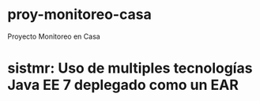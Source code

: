 # proy-monitoreo-casa
Proyecto Monitoreo en Casa

sistmr: Uso de multiples tecnologías Java EE 7  deplegado como un EAR
==============================================================================================
